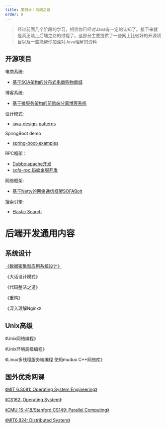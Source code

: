 ```yaml
---
title: 第四步：后端之路
order: 8
---
```


> 经过前面几个阶段的学习，相信你已经对Java有一定的认知了。接下来就是真正踏上后端之路的过程了。这部分主要提供了一些网上比较好的开源项目以及一些能帮你加深对Java理解的资料

## 开源项目

电商系统:
- [基于SOA架构的分布式电商购物商城](https://github.com/Exrick/xmall)

博客系统:
- [基于微服务架构的前后端分离博客系统](https://gitee.com/moxi159753/mogu_blog_v2?spm=a2c6h.12873639.article-detail.13.396a3485vRrF1X)

设计模式:
- [java-design-patterns](https://github.com/iluwatar/java-design-patterns)

SpringBoot demo
- [spring-boot-examples](https://github.com/ityouknow/spring-boot-examples)

RPC框架：
- [Dubbo:apache开发](https://github.com/apache/dubbo?spm=a2c6h.12873639.article-detail.9.2e284a3bkYIfC4)
- [sofa-rpc:蚂蚁金服开发](https://github.com/sofastack/sofa-rpc?spm=a2c6h.12873639.article-detail.25.2e284a3bQwO9xj)

网络框架:
- [基于Netty的网络通信框架SOFABolt](https://github.com/sofastack/sofa-bolt?spm=a2c6h.12873639.article-detail.26.2e284a3bHEXemC)

搜索引擎:
- [Elastic Search](https://github.com/elastic/elasticsearch)

# 后端开发通用内容
## 系统设计

[《数据密集型应用系统设计》](https://github.com/Vonng/ddia)

《大话设计模式》

《代码整洁之道》

《重构》

《深入理解Nginx》

## Unix高级

《Unix网络编程》

《Unix环境高级编程》

《Linux多线程服务端编程 使用muduo C++网络库》

## 国外优秀网课

[《MIT 6.S081: Operating System Engineering》](https://csdiy.wiki/%E6%93%8D%E4%BD%9C%E7%B3%BB%E7%BB%9F/MIT6.S081/)

[《CS162: Operating System》](https://csdiy.wiki/%E6%93%8D%E4%BD%9C%E7%B3%BB%E7%BB%9F/CS162/)

[《CMU 15-418/Stanford CS149: Parallel Computing》](https://csdiy.wiki/%E5%B9%B6%E8%A1%8C%E4%B8%8E%E5%88%86%E5%B8%83%E5%BC%8F%E7%B3%BB%E7%BB%9F/CS149/)

[《MIT6.824: Distributed System》](https://csdiy.wiki/%E5%B9%B6%E8%A1%8C%E4%B8%8E%E5%88%86%E5%B8%83%E5%BC%8F%E7%B3%BB%E7%BB%9F/MIT6.824/)

